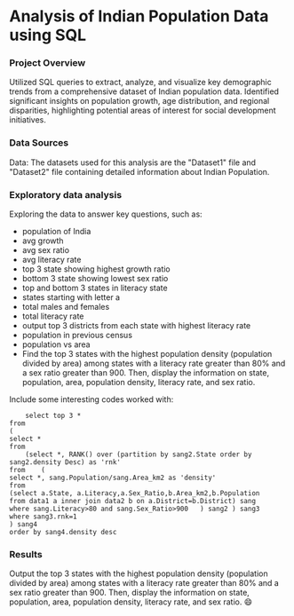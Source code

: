 # Analysis of Indian Population Data using SQL

### Project Overview

Utilized SQL queries to extract, analyze, and visualize key demographic trends from a comprehensive dataset of Indian population data. Identified significant insights on population growth, age distribution, and regional disparities, highlighting potential areas of interest for social development initiatives.

### Data Sources

Data: The datasets used for this analysis are the "Dataset1" file and "Dataset2" file containing detailed information about Indian Population.

### Exploratory data analysis

Exploring the data to answer key questions, such as:

- population of India
- avg growth
- avg sex ratio
- avg literacy rate
- top 3 state showing highest growth ratio
- bottom 3 state showing lowest sex ratio
- top and bottom 3 states in literacy state
- states starting with letter a
- total males and females
- total literacy rate
- output top 3 districts from each state with highest literacy rate
- population in previous census
- population vs area
- Find the top 3 states with the highest population density (population divided by area) among states with a literacy rate greater than 80% and 
a sex ratio greater than 900. Then, display the information on state, population, area, population density, literacy rate, and sex ratio.

Include some interesting codes worked with:
```
    select top 3 *
from
(
select *
from
	(select *, RANK() over (partition by sang2.State order by sang2.density Desc) as 'rnk'
from	(
select *, sang.Population/sang.Area_km2 as 'density'
from
(select a.State, a.Literacy,a.Sex_Ratio,b.Area_km2,b.Population
from data1 a inner join data2 b on a.District=b.District) sang
where sang.Literacy>80 and sang.Sex_Ratio>900   ) sang2 ) sang3
where sang3.rnk=1
) sang4
order by sang4.density desc
```
### Results
Output the top 3 states with the highest population density (population divided by area) among states with a literacy rate greater than 80% and 
a sex ratio greater than 900. Then, display the information on state, population, area, population density, literacy rate, and sex ratio.
😄



